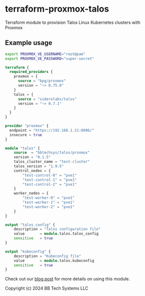 # terraform-proxmox-talos

Terraform module to provision Talos Linux Kubernetes clusters with Proxmox

## Example usage

```bash
export PROXMOX_VE_USERNAME="root@pam"
export PROXMOX_VE_PASSWORD="super-secret"
```

```terraform
terraform {
  required_providers {
    proxmox = {
      source = "bpg/proxmox"
      version = "~> 0.75.0"
    }
    talos = {
      source = "siderolabs/talos"
      version = "~> 0.7.1"
    }
  }
}

provider "proxmox" {
  endpoint = "https://192.168.1.21:8006/"
  insecure = true
}

module "talos" {
    source  = "bbtechsys/talos/proxmox"
    version = "0.1.5"
    talos_cluster_name = "test-cluster"
    talos_version = "1.9.5"
    control_nodes = {
        "test-control-0" = "pve1"
        "test-control-1" = "pve1"
        "test-control-2" = "pve1"
    }
    worker_nodes = {
        "test-worker-0" = "pve1"
        "test-worker-1" = "pve1"
        "test-worker-2" = "pve1"
    }
}

output "talos_config" {
    description = "Talos configuration file"
    value       = module.talos.talos_config
    sensitive   = true
}

output "kubeconfig" {
    description = "Kubeconfig file"
    value       = module.talos.kubeconfig
    sensitive   = true
}
```

Check out our [blog post](https://bbtechsystems.com/blog/k8s-with-pxe-tf/) for more details on using this module.

Copyright (c) 2024 BB Tech Systems LLC
